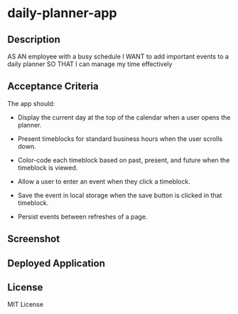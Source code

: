 # daily-planner-app

## Description
AS AN employee with a busy schedule
I WANT to add important events to a daily planner
SO THAT I can manage my time effectively

## Acceptance Criteria

The app should:

- Display the current day at the top of the calendar when a user opens the planner.

- Present timeblocks for standard business hours when the user scrolls down.

- Color-code each timeblock based on past, present, and future when the timeblock is viewed.

- Allow a user to enter an event when they click a timeblock.

- Save the event in local storage when the save button is clicked in that timeblock.

- Persist events between refreshes of a page.

## Screenshot

## Deployed Application

## License

MIT License